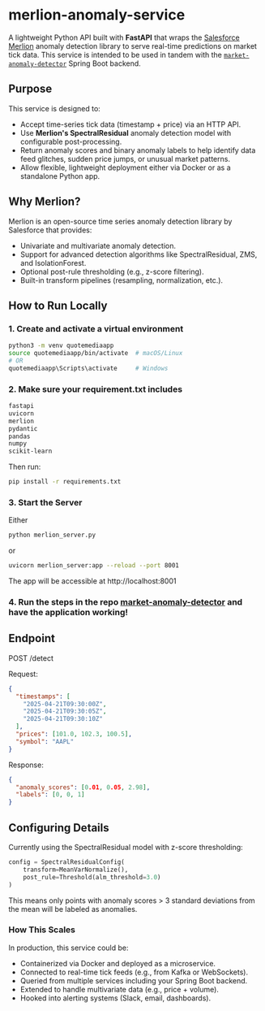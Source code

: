 # merlion-anomaly-service

A lightweight Python API built with **FastAPI** that wraps the [Salesforce Merlion](https://github.com/salesforce/Merlion) anomaly detection library to serve real-time predictions on market tick data. This service is intended to be used in tandem with the [`market-anomaly-detector`](https://github.com/gaurabacharya/market-anomoly-detector-springboot) Spring Boot backend.

## Purpose

This service is designed to:
- Accept time-series tick data (timestamp + price) via an HTTP API.
- Use **Merlion's SpectralResidual** anomaly detection model with configurable post-processing.
- Return anomaly scores and binary anomaly labels to help identify data feed glitches, sudden price jumps, or unusual market patterns.
- Allow flexible, lightweight deployment either via Docker or as a standalone Python app.

## Why Merlion?

Merlion is an open-source time series anomaly detection library by Salesforce that provides:
- Univariate and multivariate anomaly detection.
- Support for advanced detection algorithms like SpectralResidual, ZMS, and IsolationForest.
- Optional post-rule thresholding (e.g., z-score filtering).
- Built-in transform pipelines (resampling, normalization, etc.).


## How to Run Locally

### 1. Create and activate a virtual environment

```bash
python3 -m venv quotemediaapp
source quotemediaapp/bin/activate  # macOS/Linux
# OR
quotemediaapp\Scripts\activate     # Windows
```

### 2. Make sure your requirement.txt includes
```txt
fastapi
uvicorn
merlion
pydantic
pandas
numpy
scikit-learn
```
Then run:
```bash
pip install -r requirements.txt
```

### 3. Start the Server
Either 
```bash
python merlion_server.py
```
or 
```bash
uvicorn merlion_server:app --reload --port 8001
```
The app will be accessible at http://localhost:8001

### 4. Run the steps in the repo [market-anomaly-detector](https://github.com/gaurabacharya/market-anomoly-detector-springboot) and have the application working! 

## Endpoint
POST /detect

Request:
```json
{
  "timestamps": [
    "2025-04-21T09:30:00Z",
    "2025-04-21T09:30:05Z",
    "2025-04-21T09:30:10Z"
  ],
  "prices": [101.0, 102.3, 100.5],
  "symbol": "AAPL"
}
```

Response:
```json
{
  "anomaly_scores": [0.01, 0.05, 2.98],
  "labels": [0, 0, 1]
}
```

## Configuring Details
Currently using the SpectralResidual model with z-score thresholding:
```python
config = SpectralResidualConfig(
    transform=MeanVarNormalize(),
    post_rule=Threshold(alm_threshold=3.0)
)
```
This means only points with anomaly scores > 3 standard deviations from the mean will be labeled as anomalies.

### How This Scales
In production, this service could be:
- Containerized via Docker and deployed as a microservice.
- Connected to real-time tick feeds (e.g., from Kafka or WebSockets).
- Queried from multiple services including your Spring Boot backend.
- Extended to handle multivariate data (e.g., price + volume).
- Hooked into alerting systems (Slack, email, dashboards).

